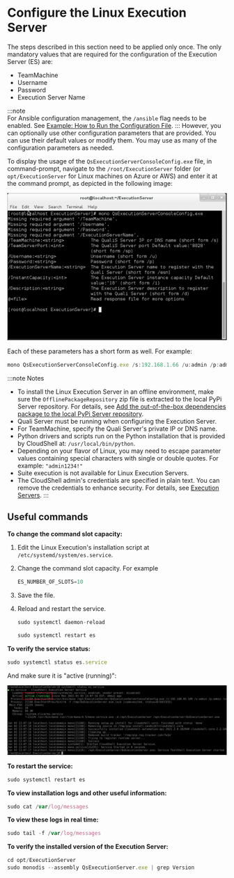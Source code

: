 # Configure the Linux Execution Server

The steps described in this section need to be applied only once. The only mandatory values that are required for the configuration of the Execution Server (ES) are:

- TeamMachine
- Username
- Password
- Execution Server Name

:::note       
For Ansible configuration management, the `/ansible` flag needs to be enabled. See [Example: How to Run the Configuration File](./example-run-config-file.md).
:::
However, you can optionally use other configuration parameters that are provided. You can use their default values or modify them. You may use as many of the configuration parameters as needed.

To display the usage of the `QsExecutionServerConsoleConfig.exe` file, in command-prompt, navigate to the `/root/ExecutionServer` folder (or `opt/ExecutionServer` for Linux machines on Azure or AWS) and enter it at the command prompt, as depicted in the following image:

![](/Images/Linux2/Configuring-the-Execution_565x379.png)

Each of these parameters has a short form as well. For example:

```javascript
mono QsExecutionServerConsoleConfig.exe /s:192.168.1.66 /u:admin /p:admin /esn:my-exec
```

:::note Notes
- To install the Linux Execution Server in an offline environment, make sure the `OfflinePackageRepository` zip file is extracted to the local PyPi Server repository. For details, see [Add the out-of-the-box dependencies package to the local PyPi Server repository](../../../../admin/cloudshell-execution-server-configurations/setting-up-python-virtual-environments/configuring-cloudshell-to-execute-python-commands-in-offline-mode.md#add-the-out-of-the-box-dependencies-package-to-the-local-pypi-server-repository).
- Quali Server must be running when configuring the Execution Server.
- For TeamMachine, specify the Quali Server's private IP or DNS name.
- Python drivers and scripts run on the Python installation that is provided by CloudShell at: `/usr/local/bin/python`.
- Depending on your flavor of Linux, you may need to escape parameter values containing special characters with single or double quotes. For example: `"admin1234!"`
- Suite execution is not available for Linux Execution Servers.
- The CloudShell admin's credentials are specified in plain text. You can remove the credentials to enhance security. For details, see [Execution Servers](../../../cloudshell-suite/appendix/best-practices-cs-prod/index.md#execution-servers).
:::
## Useful commands

**To change the command slot capacity:**

1. Edit the Linux Execution's installation script at `/etc/systemd/system/es.service`.
    
2. Change the command slot capacity. For example
    
    ```javascript
    ES_NUMBER_OF_SLOTS=10
    ```
    
3. Save the file.
    
4. Reload and restart the service.
    
    ```javascript
    sudo systemctl daemon-reload
    ```
    
    ```javascript
    sudo systemctl restart es
    ```
    

**To verify the service status:**

```javascript
sudo systemctl status es.service
```

And make sure it is "active (running)":

![](/Images/Linux2/active-status.png)

**To restart the service:**

```javascript
sudo systemctl restart es
```

**To view installation logs and other useful information:**

```javascript
sudo cat /var/log/messages
```

**To view these logs in real time:**

```javascript
sudo tail -f /var/log/messages
```

**To verify the installed version of the Execution Server:**

```javascript
cd opt/ExecutionServer
sudo monodis --assembly QsExecutionServer.exe | grep Version
```